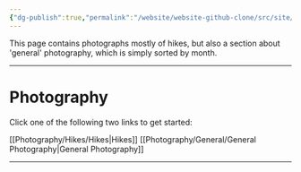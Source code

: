 ```yaml
---
{"dg-publish":true,"permalink":"/website/website-github-clone/src/site/notes/photography/photography/","updated":"2025-07-03T20:20:02.081+02:00"}
---
```



This page contains photographs mostly of hikes, but also a section about 'general' photography, which is simply sorted by month. 

---
# Photography

Click one of the following two links to get started:

[[Photography/Hikes/Hikes\|Hikes]]
[[Photography/General/General Photography\|General Photography]]

---